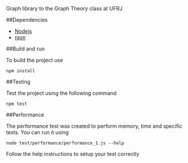 Graph library to the Graph Theory class at UFRJ

##Dependencies

* [Nodejs](https://nodejs.org/)
* [npm](https://www.npmjs.com/)

##Build and run

To build the project use 
```
npm install
```

##Testing

Test the project using the following command
```
npm test
```

##Performance

The performance test was created to perform memory, time and specific tests. You can run it using
```shell
node test/performance/performance_1.js --help
```
Follow the help instructions to setup your test correctly
